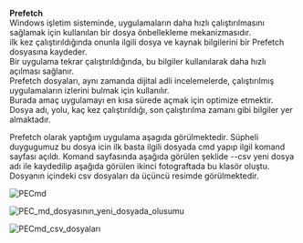 **Prefetch**<br/>
Windows işletim sisteminde, uygulamaların daha hızlı çalıştırılmasını sağlamak için kullanılan bir dosya önbellekleme mekanizmasıdır.<br/>
ilk kez çalıştırıldığında onunla ilgili dosya ve kaynak bilgilerini bir Prefetch dosyasına kaydeder.<br/>
Bir uygulama tekrar çalıştırıldığında, bu bilgiler kullanılarak daha hızlı açılması sağlanır. <br/>
Prefetch dosyaları, aynı zamanda dijital adli incelemelerde, çalıştırılmış uygulamaların izlerini bulmak için kullanılır.<br/>
Burada amaç uygulamayı en kısa sürede açmak için optimize etmektir.<br/>
Dosya adı, yolu, kaç kez çalıştırıldığı, son çalıştırılma zamanı gibi bilgiler yer almaktadır.<br/>

Prefetch olarak  yaptığım uygulama aşagıda görülmektedir. Süpheli duygugumuz bu dosya icin ilk basta ilgili dosyada cmd yapıp ilgil komand sayfası açıldı. Komand sayfasında aşağıda görülen şeklide --csv yeni dosya adı ile kaydedilip aşağıda görülen ikinci fotograftada bu klasör oluştu. Dosyanın içindeki csv dosyaları da üçüncü resimde görülmektedir. <br/>

![PECmd](https://github.com/user-attachments/assets/bb548cc1-d05c-4478-aaa6-1458a4d1033b) <br/>



![PEC_md_dosyasının_yeni_dosyada_olusumu](https://github.com/user-attachments/assets/35c1bfcf-ee82-43f3-b71b-2e57c3f7e478) <br/>




![PECmd_csv_dosyaları](https://github.com/user-attachments/assets/58a5b2a7-a2f0-4e19-b531-680d152ceeb5)  <br/>



